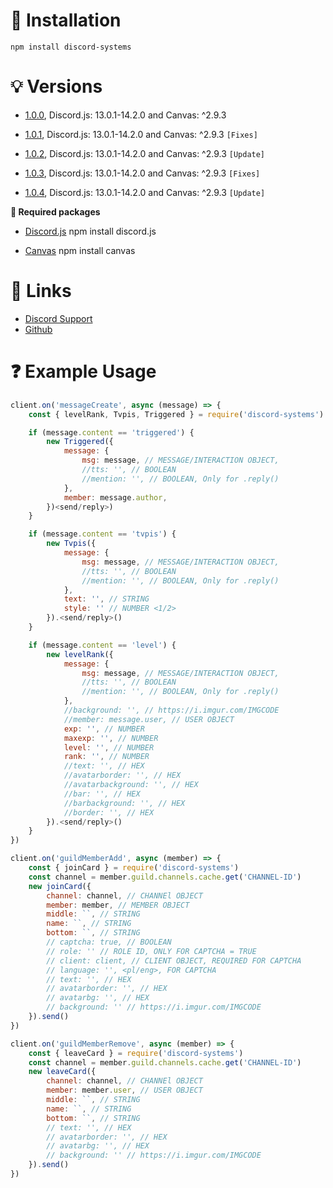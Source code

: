 # 🔧 Installation

```sh-session
npm install discord-systems
```

# 💡 Versions

- [1.0.0](https://www.npmjs.com/package/discord-systems/v/1.0.0), Discord.js: 13.0.1-14.2.0 and Canvas: ^2.9.3

- [1.0.1](https://www.npmjs.com/package/discord-systems/v/1.0.1), Discord.js: 13.0.1-14.2.0 and Canvas: ^2.9.3 `[Fixes]`

- [1.0.2](https://github.com/Gotowka/discord-systems/releases/tag/1.0.2), Discord.js: 13.0.1-14.2.0 and Canvas: ^2.9.3 `[Update]`

- [1.0.3](https://github.com/Gotowka/discord-systems/releases/tag/1.0.3), Discord.js: 13.0.1-14.2.0 and Canvas: ^2.9.3 `[Fixes]`

- [1.0.4](https://github.com/Gotowka/discord-systems/releases/tag/1.0.4), Discord.js: 13.0.1-14.2.0 and Canvas: ^2.9.3 `[Update]`

**📁 Required packages**

- [Discord.js](https://www.npmjs.com/package/discord.js) npm install discord.js

- [Canvas](https://www.npmjs.com/package/canvas) npm install canvas

# 🧷 Links

- [Discord Support](https://discord.gg/ae8hgMDxDc)
- [Github](https://github.com/Gotowka/discord-systems)

# ❓ Example Usage

```js
client.on('messageCreate', async (message) => {
    const { levelRank, Tvpis, Triggered } = require('discord-systems')

    if (message.content == 'triggered') {
        new Triggered({
            message: {
                msg: message, // MESSAGE/INTERACTION OBJECT,
                //tts: '', // BOOLEAN
                //mention: '', // BOOLEAN, Only for .reply()
            },
            member: message.author,
        })<send/reply>)
    }

    if (message.content == 'tvpis') {
        new Tvpis({
            message: {
                msg: message, // MESSAGE/INTERACTION OBJECT,
                //tts: '', // BOOLEAN
                //mention: '', // BOOLEAN, Only for .reply()
            },
            text: '', // STRING
            style: '' // NUMBER <1/2>
        }).<send/reply>()
    }

    if (message.content == 'level') {
        new levelRank({
            message: {
                msg: message, // MESSAGE/INTERACTION OBJECT,
                //tts: '', // BOOLEAN
                //mention: '', // BOOLEAN, Only for .reply()
            },
		    //background: '', // https://i.imgur.com/IMGCODE
            //member: message.user, // USER OBJECT
            exp: '', // NUMBER
            maxexp: '', // NUMBER
            level: '', // NUMBER
            rank: '', // NUMBER
            //text: '', // HEX
            //avatarborder: '', // HEX
            //avatarbackground: '', // HEX
            //bar: '', // HEX
            //barbackground: '', // HEX
            //border: '', // HEX
	    }).<send/reply>()
    }
})

client.on('guildMemberAdd', async (member) => {
    const { joinCard } = require('discord-systems')
    const channel = member.guild.channels.cache.get('CHANNEL-ID')
    new joinCard({
        channel: channel, // CHANNEl OBJECT
        member: member, // MEMBER OBJECT
        middle: ``, // STRING
        name: ``, // STRING
        bottom: ``, // STRING
        // captcha: true, // BOOLEAN
        // role: '' // ROLE ID, ONLY FOR CAPTCHA = TRUE
        // client: client, // CLIENT OBJECT, REQUIRED FOR CAPTCHA
        // language: '', <pl/eng>, FOR CAPTCHA
        // text: '', // HEX
        // avatarborder: '', // HEX
        // avatarbg: '', // HEX
        // background: '' // https://i.imgur.com/IMGCODE
    }).send()
})

client.on('guildMemberRemove', async (member) => {
    const { leaveCard } = require('discord-systems')
    const channel = member.guild.channels.cache.get('CHANNEL-ID')
    new leaveCard({
        channel: channel, // CHANNEl OBJECT
        member: member.user, // USER OBJECT
        middle: ``, // STRING
        name: ``, // STRING
        bottom: ``, // STRING
        // text: '', // HEX
        // avatarborder: '', // HEX
        // avatarbg: '', // HEX
        // background: '' // https://i.imgur.com/IMGCODE
    }).send()
})
```
